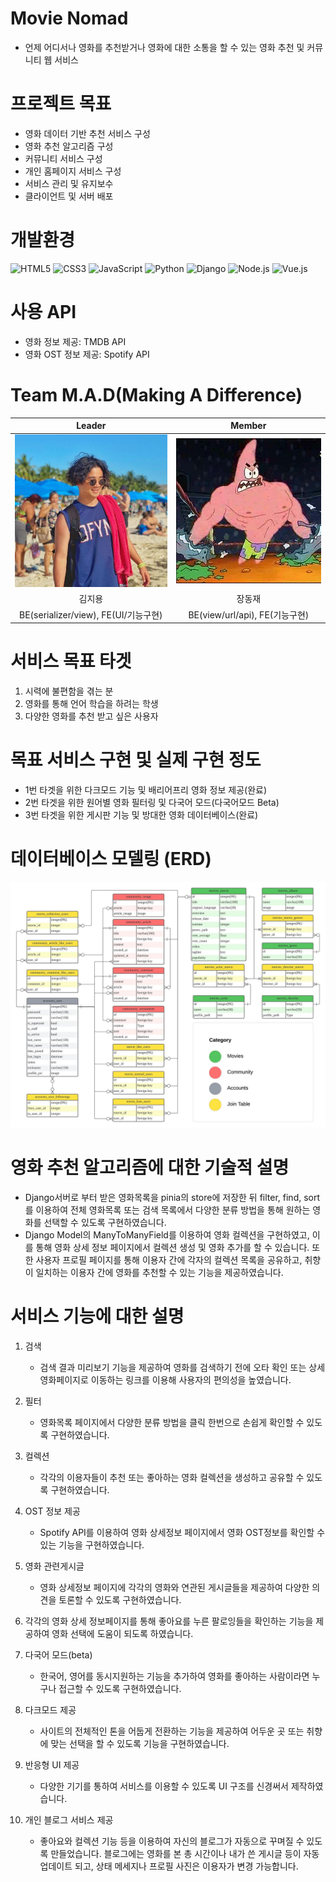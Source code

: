 # Movie Nomad
- 언제 어디서나 영화를 추천받거나 영화에 대한 소통을 할 수 있는 영화 추천 및 커뮤니티 웹 서비스

# 프로젝트 목표
- 영화 데이터 기반 추천 서비스 구성
- 영화 추천 알고리즘 구성
- 커뮤니티 서비스 구성
- 개인 홈페이지 서비스 구성
- 서비스 관리 및 유지보수
- 클라이언트 및 서버 배포

# 개발환경
![HTML5](https://img.shields.io/badge/HTML5-E34F26?style=flat-square&logo=HTML5&logoColor=white)
![CSS3](https://img.shields.io/badge/CSS3-1572B6?style=flat-square&logo=CSS3&logoColor=white)
![JavaScript](https://img.shields.io/badge/JavaScript-F7DF1E?style=flat-square&logo=JavaScript&logoColor=black)
![Python](https://img.shields.io/badge/Python-3776AB?style=flat-square&logo=Python&logoColor=white)
![Django](https://img.shields.io/badge/Django-092E20?style=flat-square&logo=Django&logoColor=white)
![Node.js](https://img.shields.io/badge/Node.js-339933?style=flat-square&logo=Node.js&logoColor=white)
![Vue.js](https://img.shields.io/badge/Vue.js-4FC08D?style=flat-square&logo=Vue.js&logoColor=white)


# 사용 API
- 영화 정보 제공: TMDB API
- 영화 OST 정보 제공: Spotify API

# Team M.A.D(Making A Difference)
|Leader|Member|
|:---:|:---:|
|![Profile_leader](reference/leader.png)|![Profile_member](reference/member.jpg)|
|김지용|장동재|
|BE(serializer/view), FE(UI/기능구현)|BE(view/url/api), FE(기능구현)|

# 서비스 목표 타겟
1. 시력에 불편함을 겪는 분
2. 영화를 통해 언어 학습을 하려는 학생
3. 다양한 영화를 추천 받고 싶은 사용자

# 목표 서비스 구현 및 실제 구현 정도
- 1번 타겟을 위한 다크모드 기능 및 배리어프리 영화 정보 제공(완료)
- 2번 타겟을 위한 원어별 영화 필터링 및 다국어 모드(다국어모드 Beta)
- 3번 타겟을 위한 게시판 기능 및 방대한 영화 데이터베이스(완료)

# 데이터베이스 모델링 (ERD)
![ERD](reference/ERD_MovieNomad.jpeg)

# 영화 추천 알고리즘에 대한 기술적 설명
- Django서버로 부터 받은 영화목록을 pinia의 store에 저장한 뒤 filter, find, sort를 이용하여 전체 영화목록 또는 검색 목록에서 다양한 분류 방법을 통해 원하는 영화를 선택할 수 있도록 구현하였습니다.
- Django Model의 ManyToManyField를 이용하여 영화 컬렉션을 구현하였고, 이를 통해 영화 상세 정보 페이지에서 컬렉션 생성 및 영화 추가를 할 수 있습니다. 또한 사용자 프로필 페이지를 통해 이용자 간에 각자의 컬렉션 목록을 공유하고, 취향이 일치하는 이용자 간에 영화를 추천할 수 있는 기능을 제공하였습니다.

# 서비스 기능에 대한 설명
1. 검색
    - 검색 결과 미리보기 기능을 제공하여 영화를 검색하기 전에 오타 확인 또는 상세 영화페이지로 이동하는 링크를 이용해 사용자의 편의성을 높였습니다.

2. 필터
    - 영화목록 페이지에서 다양한 분류 방법을 클릭 한번으로 손쉽게 확인할 수 있도록 구현하였습니다.

3. 컬렉션
    - 각각의 이용자들이 추천 또는 좋아하는 영화 컬렉션을 생성하고 공유할 수 있도록 구현하였습니다.  

4. OST 정보 제공
    - Spotify API를 이용하여 영화 상세정보 페이지에서 영화 OST정보를 확인할 수 있는 기능을 구현하였습니다.

5. 영화 관련게시글
    - 영화 상세정보 페이지에 각각의 영화와 연관된 게시글들을 제공하여 다양한 의견을 토론할 수 있도록 구현하였습니다.

6. 각각의 영화 상세 정보페이지를 통해 좋아요를 누른 팔로잉들을 확인하는 기능을 제공하여 영화 선택에 도움이 되도록 하였습니다. 

7. 다국어 모드(beta)
    - 한국어, 영어를 동시지원하는 기능을 추가하여 영화를 좋아하는 사람이라면 누구나 접근할 수 있도록 구현하였습니다.

8. 다크모드 제공
    - 사이트의 전체적인 톤을 어둡게 전환하는 기능을 제공하여 어두운 곳 또는 취향에 맞는 선택을 할 수 있도록 기능을 구현하였습니다.

9. 반응형 UI 제공
    - 다양한 기기를 통하여 서비스를 이용할 수 있도록 UI 구조를 신경써서 제작하였습니다.

10. 개인 블로그 서비스 제공
    - 좋아요와 컬렉션 기능 등을 이용하여 자신의 블로그가 자동으로 꾸며질 수 있도록 만들었습니다. 블로그에는 영화를 본 총 시간이나 내가 쓴 게시글 등이 자동 업데이트 되고, 상태 메세지나 프로필 사진은 이용자가 변경 가능합니다.